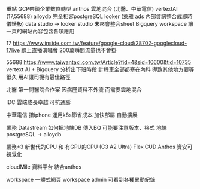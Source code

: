 
重點 GCP帶領企業數位轉型
anthos 雲地混合 (北醫、中華電信)
vertextAI (17,55688)
alloydb 完全相容postgreSQL
looker (萊雅 ads 內部資訊整合成即時儀錶板)
data studio -> looker studio 未來會整合sheet
Bigquery 
workspace 讓一頁的網站內容包含各項應用

17
https://www.inside.com.tw/feature/google-cloud/28702-googlecloud-17live
線上直播演唱會 200萬瞬間流量也不會掛

55688
https://www.taiwantaxi.com.tw/Article?fid=4&sid=10600&tid=10735
vertext AI + Bigquery
分析出下班時段 計程車全部都塞在內科 導致其他地方要等很久
用AI讓司機有最佳路徑

北醫 第一間醫院合作案
因病歷資料不外流 而需要雲地混合

IDC
雲端成長卓越 可抗通膨

中華電信
搶iphone 運用k8s節省成本 加快部屬 自動擴展

業務 
Datastream 
如何把地端DB 傳入BQ
可能要注意版本、格式 
地端postgreSQL -> alloydb

業務*3
新世代的CPU 和 有GPU的CPU (C3 A2 Ultra)
Flex CUD 
Anthos
資安可視覺化

cloudMile 資料平台 結合anthos

workspace
一體式網頁
workspace admin 可看到各種異動紀錄